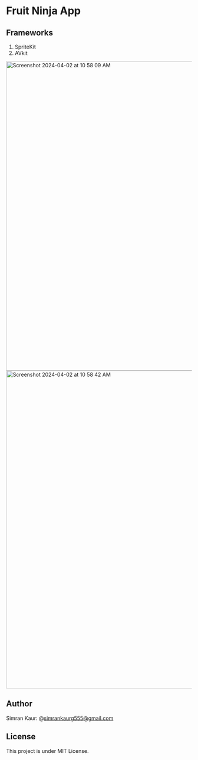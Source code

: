 # Fruit Ninja App

## Frameworks
1. SpriteKit
2. AVkit

<img width="838" alt="Screenshot 2024-04-02 at 10 58 09 AM" src="https://github.com/simrantechie/FruitNinja/assets/66485679/f3016b07-d288-437a-97c2-1e124bb837f1">


<img width="861" alt="Screenshot 2024-04-02 at 10 58 42 AM" src="https://github.com/simrantechie/FruitNinja/assets/66485679/52b46ae3-201f-4b7c-b462-2071c43e97b5">

## Author
Simran Kaur: @simrankaurg555@gmail.com

## License
This project is under MIT License.


